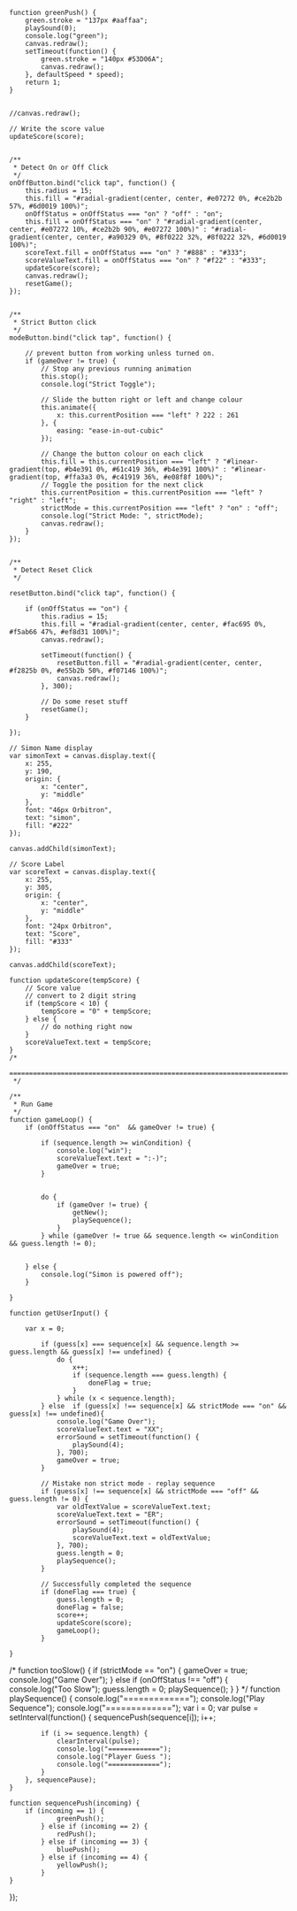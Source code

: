 	function greenPush() {
		green.stroke = "137px #aaffaa";
		playSound(0);
		console.log("green");
		canvas.redraw();
		setTimeout(function() {
			green.stroke = "140px #53D06A";
			canvas.redraw();
		}, defaultSpeed * speed);
		return 1;
	}


	//canvas.redraw();

	// Write the score value
	updateScore(score);
	

	/**
	 * Detect On or Off Click
	 */
	onOffButton.bind("click tap", function() {
		this.radius = 15;
		this.fill = "#radial-gradient(center, center, #e07272 0%, #ce2b2b 57%, #6d0019 100%)";
		onOffStatus = onOffStatus === "on" ? "off" : "on";
		this.fill = onOffStatus === "on" ? "#radial-gradient(center, center, #e07272 10%, #ce2b2b 90%, #e07272 100%)" : "#radial-gradient(center, center, #a90329 0%, #8f0222 32%, #8f0222 32%, #6d0019 100%)";
		scoreText.fill = onOffStatus === "on" ? "#888" : "#333";
		scoreValueText.fill = onOffStatus === "on" ? "#f22" : "#333";
		updateScore(score);
		canvas.redraw();
		resetGame();
	});

	
	/**
	 * Strict Button click
	 */
	modeButton.bind("click tap", function() {

		// prevent button from working unless turned on.
		if (gameOver != true) {
			// Stop any previous running animation
			this.stop();
			console.log("Strict Toggle");

			// Slide the button right or left and change colour
			this.animate({
				x: this.currentPosition === "left" ? 222 : 261
			}, {
				easing: "ease-in-out-cubic"
			});

			// Change the button colour on each click
			this.fill = this.currentPosition === "left" ? "#linear-gradient(top, #b4e391 0%, #61c419 36%, #b4e391 100%)" : "#linear-gradient(top, #ffa3a3 0%, #c41919 36%, #e08f8f 100%)";
			// Toggle the position for the next click
			this.currentPosition = this.currentPosition === "left" ? "right" : "left";
			strictMode = this.currentPosition === "left" ? "on" : "off";
			console.log("Strict Mode: ", strictMode);
			canvas.redraw();
		}
	});


	/**
	 * Detect Reset Click
	 */

	resetButton.bind("click tap", function() {

		if (onOffStatus == "on") {
			this.radius = 15;
			this.fill = "#radial-gradient(center, center, #fac695 0%, #f5ab66 47%, #ef8d31 100%)";
			canvas.redraw();

			setTimeout(function() {
				resetButton.fill = "#radial-gradient(center, center, #f2825b 0%, #e55b2b 50%, #f07146 100%)";
				canvas.redraw();
			}, 300);

			// Do some reset stuff
			resetGame();
		}

	});

	// Simon Name display
	var simonText = canvas.display.text({
		x: 255,
		y: 190,
		origin: {
			x: "center",
			y: "middle"
		},
		font: "46px Orbitron",
		text: "simon",
		fill: "#222"
	});

	canvas.addChild(simonText);

	// Score Label
	var scoreText = canvas.display.text({
		x: 255,
		y: 305,
		origin: {
			x: "center",
			y: "middle"
		},
		font: "24px Orbitron",
		text: "Score",
		fill: "#333"
	});

	canvas.addChild(scoreText);
	
	function updateScore(tempScore) {
		// Score value
		// convert to 2 digit string
		if (tempScore < 10) {
			tempScore = "0" + tempScore;
		} else {
			// do nothing right now
		}
		scoreValueText.text = tempScore;
	}
	/*
	  =================================================================================
	 */

	/**
	 * Run Game
	 */
	function gameLoop() {
		if (onOffStatus === "on"  && gameOver != true) {

			if (sequence.length >= winCondition) {
				console.log("win");
				scoreValueText.text = ":-)";
				gameOver = true;
			}


			do {
				if (gameOver != true) {
					getNew();
					playSequence();
				}
			} while (gameOver != true && sequence.length <= winCondition && guess.length != 0);


		} else {
			console.log("Simon is powered off");
		}

	}

	function getUserInput() {

		var x = 0;

			if (guess[x] === sequence[x] && sequence.length >= guess.length && guess[x] !== undefined) {
				do {
					x++;
					if (sequence.length === guess.length) {
						doneFlag = true;
					}
				} while (x < sequence.length);
			} else	if (guess[x] !== sequence[x] && strictMode === "on" && guess[x] !== undefined){
				console.log("Game Over");
				scoreValueText.text = "XX";
				errorSound = setTimeout(function() {
					playSound(4);
				}, 700);
				gameOver = true;
			}

			// Mistake non strict mode - replay sequence
			if (guess[x] !== sequence[x] && strictMode === "off" && guess.length != 0) {
				var oldTextValue = scoreValueText.text;
				scoreValueText.text = "ER";
				errorSound = setTimeout(function() {
					playSound(4);
					scoreValueText.text = oldTextValue;
				}, 700);
				guess.length = 0;
				playSequence();
			}

			// Successfully completed the sequence
			if (doneFlag === true) {
				guess.length = 0;
				doneFlag = false;
				score++;
				updateScore(score);
				gameLoop();
			}

	}

/*
	function tooSlow() {
		if (strictMode == "on") {
			gameOver = true;
			console.log("Game Over");
		} else if (onOffStatus !== "off") {
			console.log("Too Slow");
			guess.length = 0;
			playSequence();
		}
	}
*/
	function playSequence() {
		console.log("=============");
		console.log("Play Sequence");
		console.log("=============");
		var i = 0;
		var	pulse = setInterval(function() {
				sequencePush(sequence[i]);
			i++;
			
			if (i >= sequence.length) {
				clearInterval(pulse);
				console.log("=============");
				console.log("Player Guess ");
				console.log("=============");
			}
		}, sequencePause);
	}
	
	function sequencePush(incoming) {
		if (incoming == 1) {
				greenPush();
			} else if (incoming == 2) {
				redPush();
			} else if (incoming == 3) {
				bluePush();
			} else if (incoming == 4) {
				yellowPush();		
			}
	}
	
	
	
	
	
	
});